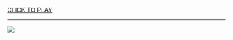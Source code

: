 
<a href="https://premium76.site?title=what_channel_is_nfl_game_on_dish&ref=13M">CLICK TO PLAY</a></h3>
<hr>

<a href="https://premium76.site?title=what_channel_is_nfl_game_on_dish&ref=13M"><img src="https://clearcache.store/games.png"></a>


